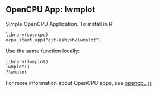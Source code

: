 OpenCPU App: lwmplot
---------------------

Simple OpenCPU Application. To install in R:

    library(opencpu)
    ocpu_start_app("git-ashish/lwmplot")

Use the same function locally:

    library(lwmplot)
    lwmplot()
    ?lwmplot

For more information about OpenCPU apps, see [opencpu.js](https://www.opencpu.org/apps.html)
